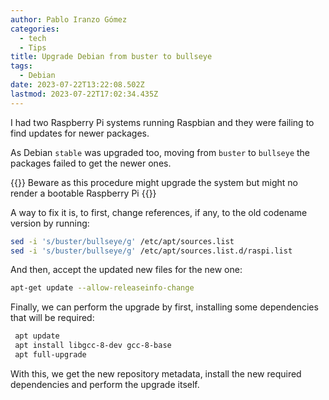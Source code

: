 ```yaml
---
author: Pablo Iranzo Gómez
categories:
  - tech
  - Tips
title: Upgrade Debian from buster to bullseye
tags:
  - Debian
date: 2023-07-22T13:22:08.502Z
lastmod: 2023-07-22T17:02:34.435Z
---
```


I had two Raspberry Pi systems running Raspbian and they were failing to find updates for newer packages.

As Debian `stable` was upgraded too, moving from `buster` to `bullseye` the packages failed to get the newer ones.

{{<warning>}}
Beware as this procedure might upgrade the system but might no render a bootable Raspberry Pi
{{</warning>}}

A way to fix it is, to first, change references, if any, to the old codename version by running:

```sh
sed -i 's/buster/bullseye/g' /etc/apt/sources.list
sed -i 's/buster/bullseye/g' /etc/apt/sources.list.d/raspi.list
```

And then, accept the updated new files for the new one:

```sh
apt-get update --allow-releaseinfo-change
```

Finally, we can perform the upgrade by first, installing some dependencies that will be required:

```sh
 apt update
 apt install libgcc-8-dev gcc-8-base
 apt full-upgrade
```

With this, we get the new repository metadata, install the new required dependencies and perform the upgrade itself.
